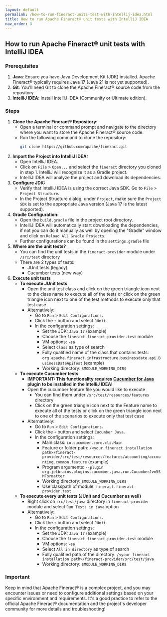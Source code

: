 ```yaml
---
layout: default
permalink: /how-to-run-fineract-units-test-with-intellij-idea.html
title: How to run Apache Fineract® unit tests with IntelliJ IDEA
nav_order: 3
---
```


## How to run Apache Fineract® unit tests with IntelliJ IDEA

### Prerequisites
1. **Java**: Ensure you have Java Development Kit (JDK) installed. Apache Fineract® typically requires Java 17 (Java 21 is not yet supported).
2. **Git**: You'll need Git to clone the Apache Fineract® source code from the repository.
3. **IntelliJ IDEA**: Install IntelliJ IDEA (Community or Ultimate edition).
   
### Steps
1. **Clone the Apache Fineract® Repository:**
   - Open a terminal or command prompt and navigate to the directory where you want to store the Apache Fineract® source code.
   - Run the following command to clone the repository:
     ```bash
     git clone https://github.com/apache/fineract.git
     ```
2. **Import the Project into IntelliJ IDEA:**
   - Open IntelliJ IDEA.
   - Click on `File` > `Open...` and select the `fineract` directory you cloned in step 1. IntelliJ will recognize it as a Gradle project.
   - IntelliJ IDEA will analyze the project and download its dependencies.
3. **Configure JDK:**
   - Verify that IntelliJ IDEA is using the correct Java SDK. Go to `File` > `Project Structure`.
   - In the Project Structure dialog, under `Project`, make sure the `Project SDK` is set to the appropriate Java version (Java 17 is the latest supported).
4. **Gradle Configuration:**
   - Open the `build.gradle` file in the project root directory.
   - IntelliJ IDEA will automatically start downloading the dependencies, if not you can do it manually as well by opening the "Gradle" window and click on `Reload All Gradle Projects`.
   - Further configurations can be found in the `settings.gradle` file
5. **Where are the unit tests?**
   - You can find the unit tests in the `fineract-provider` module under `/src/test` directory
   - There are 2 types of tests:
      * JUnit tests (legacy)
      * Cucumber tests (new way)
6. **Execute unit tests**
   - **To execute JUnit tests**
      - Open the unit test class and click on the green triangle icon next to the class name to execute all of the tests or click on the green triangle icon next to one of the test methods to execute only that test case
      - Alternatively: 
         - Go to `Run` > `Edit Configurations`.
         - Click the `+` button and select `JUnit`.
         - In the configuration settings:
           - Set the JDK: `Java 17` (example)
           - Choose the `fineract.fineract-provider.test` module
           - VM options: `-ea`
           - Select `Class` as type of search
           - Fully qualified name of the class that contains tests: `org.apache.fineract.infrastructure.businessdate.api.BusinessDateApiTest` (example)
           - Working directory: `$MODULE_WORKING_DIR$`
   - **To execute Cucumber tests**
      - **IMPORTANT: This functionality requires [Cucumber for Java](https://plugins.jetbrains.com/plugin/7212-cucumber-for-java) plugin to be installed in the IntelliJ IDEA!**
      - Open the cucumber feature file you would like to execute
         - You can find them under `/src/test/resources/features` directory
         - Click on the green triangle icon next to the Feature name to execute all of the tests or click on the green triangle icon next to one of the scenarios to execute only that test case
      - Alternatively: 
         - Go to `Run` > `Edit Configurations`.
         - Click the `+` button and select `Cucumber Java`.
         - In the configuration settings:
           - Main class: `io.cucumber.core.cli.Main`
           - Feature or folder path: `/<your fineract installation path>/fineract-provider/src/test/resources/features/accounting/accounting.common.feature` (example)
           - Program arguments: `--plugin org.jetbrains.plugins.cucumber.java.run.CucumberJvm5SMFormatter`
           - Working directory: `$MODULE_WORKING_DIR$`
           - Use classpath of module: `fineract.fineract-provider.test`
   - **To execute every unit tests (JUnit and Cucumber as well)**
      - Right click on `src/test/java` directory in `fineract-provider` module and select `Run Tests in java` option
      - Alternatively: 
         - Go to `Run` > `Edit Configurations`.
         - Click the `+` button and select `JUnit`.
         - In the configuration settings:
           - Set the JDK: `Java 17` (example)
           - Choose the `fineract.fineract-provider.test` module
           - VM options: `-ea`
           - Select `All in directory` as type of search
           - Fully qualified path of the directory: `/<your fineract installation path>/fineract-provider/src/test/java`
           - Working directory: `$MODULE_WORKING_DIR$`
             
### Important
Keep in mind that Apache Fineract® is a complex project, and you may encounter issues or need to configure additional settings based on your specific environment and requirements. It's a good practice to refer to the official Apache Fineract® documentation and the project's developer community for more details and troubleshooting!
